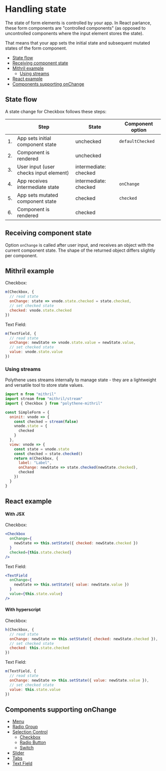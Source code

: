 # Handling state

The state of form elements is controlled by your app. In React parlance, these form components are "controlled components" (as opposed to uncontrolled components where the input element stores the state).

That means that your app sets the initial state and subsequent mutated states of the form component.

<!-- MarkdownTOC autolink="true" autoanchor="true" bracket="round" levels="1,2,3" -->

- [State flow](#state-flow)
- [Receiving component state](#receiving-component-state)
- [Mithril example](#mithril-example)
  - [Using streams](#using-streams)
- [React example](#react-example)
- [Components supporting onChange](#components-supporting-onchange)

<!-- /MarkdownTOC -->



<a id="state-flow"></a>
## State flow

A state change for Checkbox follows these steps:

| | **Step** | **State** | **Component option** |
| --- | --- | --- | -- |
| 1. | App sets initial component state | unchecked | `defaultChecked` |
| 2. | Component is rendered | unchecked | |
| 3. | User input (user checks input element) | intermediate: checked | |
| 4. | App receives intermediate state | intermediate: checked | `onChange` |
| 5. | App sets mutated component state | checked | `checked` |
| 6. | Component is rendered | checked | |



<a id="receiving-component-state"></a>
## Receiving component state

Option `onChange` is called after user input, and receives an object with the current component state. The shape of the returned object differs slightly per component. 


<a id="mithril-example"></a>
## Mithril example

Checkbox:

~~~javascript
m(Checkbox, {
  // read state
  onChange: state => vnode.state.checked = state.checked,
  // set checked state 
  checked: vnode.state.checked
})
~~~

Text Field:

~~~javascript
m(TextField, {
  // read state
  onChange: newState => vnode.state.value = newState.value,
  // set checked state 
  value: vnode.state.value
})
~~~


<a id="using-streams"></a>
### Using streams

Polythene uses streams internally to manage state - they are a lightweight and versatile tool to store state values.

~~~javascript
import m from "mithril"
import stream from "mithril/stream"
import { Checkbox } from "polythene-mithril"

const SimpleForm = {
  oninit: vnode => {
    const checked = stream(false)
    vnode.state = {
      checked
    }
  },
  view: vnode => {
    const state = vnode.state
    const checked = state.checked()
    return m(Checkbox, {
      label: "Label",
      onChange: newState => state.checked(newState.checked),
      checked
    })
  }
}
~~~



<a id="react-example"></a>
## React example

#### With JSX

Checkbox:

~~~jsx
<Checkbox 
  onChange={
    newState => this.setState({ checked: newState.checked })
  }
  checked={this.state.checked}
/>
~~~

Text Field:

~~~jsx
<TextField 
  onChange={
    newState => this.setState({ value: newState.value })
  }
  value={this.state.value}
/>
~~~

#### With hyperscript

Checkbox:

~~~javascript
h(Checkbox, {
  // read state
  onChange: newState => this.setState({ checked: newState.checked }),
  // set checked state 
  checked: this.state.checked
})
~~~

Text Field:

~~~javascript
m(TextField, {
  // read state
  onChange: newState => this.setState({ value: newState.value }),
  // set checked state 
  value: this.state.value
})
~~~



<a id="components-supporting-onchange"></a>
## Components supporting onChange

* [Menu](components/menu.md)
* [Radio Group](components/radio-group.md)
* [Selection Control](components/selection-control.md)
  * [Checkbox](components/checkbox.md)
  * [Radio Button](components/radio-button.md)
  * [Switch](components/switch.md)
* [Slider](components/slider.md)
* [Tabs](components/tabs.md)
* [Text Field](components/textfield.md)


